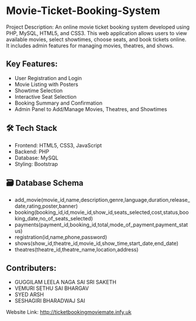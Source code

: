 # Movie-Ticket-Booking-System

Project Description:
An online movie ticket booking system developed using PHP, MySQL, HTML5, and CSS3. This web application allows users to view available movies, select showtimes, choose seats, and book tickets online. It includes admin features for managing movies, theatres, and shows.

## Key Features:

- User Registration and Login
- Movie Listing with Posters
- Showtime Selection
- Interactive Seat Selection
- Booking Summary and Confirmation
- Admin Panel to Add/Manage Movies, Theatres, and Showtimes

## 🛠️ Tech Stack
- Frontend: HTML5, CSS3, JavaScript
- Backend: PHP
- Database: MySQL
- Styling: Bootstrap

## 🗃️ Database Schema
- add_movie(movie_id,name,description,genre,language,duration,release_date,rating,poster,banner)
- booking(booking_id,id,movie_id,show_id,seats_selected,cost,status,booking_date,no_of_seats_selected)
- payments(payment_id,booking_id,total,mode_of_payment,payment_status)
- registration(id,name,phone,password)
- shows(show_id,theatre_id,movie_id,show_time,start_date,end_date)
- theatres(theatre_id,theatre_name,location,address)

## Contributers:
- GUGGILAM LEELA NAGA SAI SRI SAKETH
- VEMURI SETHU SAI BHARGAV
- SYED ARSH
- SESHAGIRI BHARADWAJ SAI

Website Link: http://ticketbookingmoviemate.infy.uk


